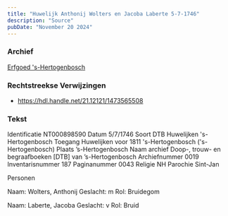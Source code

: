 ```yaml
---
title: "Huwelijk Anthonij Wolters en Jacoba Laberte 5-7-1746"
description: "Source"
pubDate: "November 20 2024"
---
```


### Archief
[Erfgoed 's-Hertogenbosch](https://www.erfgoedshertogenbosch.nl/)

### Rechtstreekse Verwijzingen
- https://hdl.handle.net/21.12121/1473565508

### Tekst
Identificatie NT000898590
Datum 5/7/1746
Soort DTB Huwelijken 's-Hertogenbosch
Toegang Huwelijken voor 1811 's-Hertogenbosch ('s-Hertogenbosch)
Plaats ’s-Hertogenbosch
Naam archief Doop-, trouw- en begraafboeken [DTB] van ’s-Hertogenbosch
Archiefnummer 0019
Inventarisnummer 187
Paginanummer 0043
Religie NH
Parochie Sint-Jan

Personen  

Naam:  Wolters, Anthonij
Geslacht:  m
Rol:  Bruidegom

Naam:  Laberte, Jacoba
Geslacht:  v
Rol:  Bruid